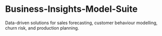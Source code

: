 # Business-Insights-Model-Suite
Data-driven solutions for sales forecasting, customer behaviour modelling, churn risk, and production planning.
